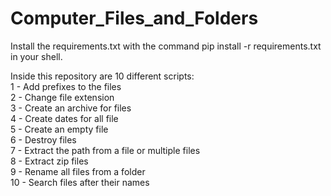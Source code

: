 # Computer_Files_and_Folders

Install the requirements.txt with the command pip install -r requirements.txt in your shell.


Inside this repository are 10 different scripts: <br>
1 - Add prefixes to the files <br>
2 - Change file extension <br>
3 - Create an archive for files <br>
4 - Create dates for all file <br>
5 - Create an empty file <br>
6 - Destroy files <br>
7 - Extract the path from a file or multiple files <br>
8 - Extract zip files <br>
9 - Rename all files from a folder <br>
10 - Search files after their names <br>
